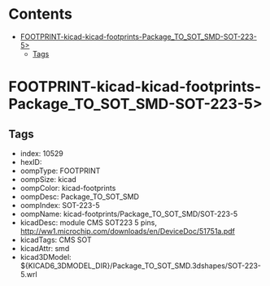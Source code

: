 



Contents
========

* [FOOTPRINT-kicad-kicad-footprints-Package_TO_SOT_SMD-SOT-223-5>](#footprint-kicad-kicad-footprints-package_to_sot_smd-sot-223-5)
	* [Tags](#tags)

# FOOTPRINT-kicad-kicad-footprints-Package_TO_SOT_SMD-SOT-223-5>

## Tags

- index: 10529
- hexID: 
- oompType: FOOTPRINT
- oompSize: kicad
- oompColor: kicad-footprints
- oompDesc: Package_TO_SOT_SMD
- oompIndex: SOT-223-5
- oompName: kicad-footprints/Package_TO_SOT_SMD/SOT-223-5
- kicadDesc: module CMS SOT223 5 pins, http://ww1.microchip.com/downloads/en/DeviceDoc/51751a.pdf
- kicadTags: CMS SOT
- kicadAttr: smd
- kicad3DModel: ${KICAD6_3DMODEL_DIR}/Package_TO_SOT_SMD.3dshapes/SOT-223-5.wrl
